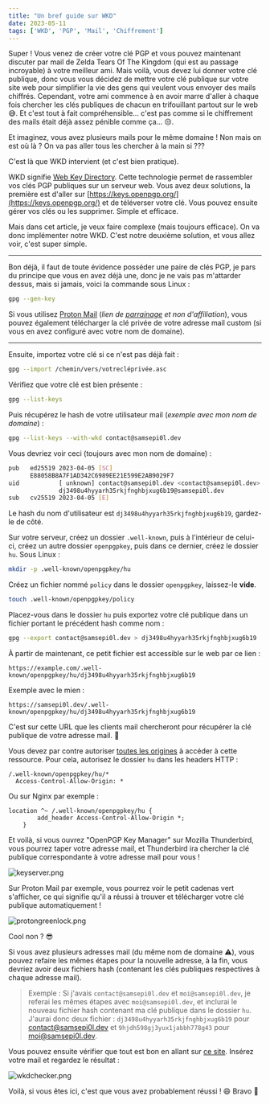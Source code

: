 ```yaml
---
title: "Un bref guide sur WKD"
date: 2023-05-11
tags: ['WKD', 'PGP', 'Mail', 'Chiffrement']
---
```


Super ! Vous venez de créer votre clé PGP et vous pouvez maintenant discuter par mail de Zelda Tears Of The Kingdom (qui est au passage incroyable) à votre meilleur ami. Mais voilà, vous devez lui donner votre clé publique, donc vous vous décidez de mettre votre clé publique sur votre site web pour simplifier la vie des gens qui veulent vous envoyer des mails chiffrés. Cependant, votre ami commence à en avoir marre d'aller à chaque fois chercher les clés publiques de chacun en trifouillant partout sur le web 😅️. Et c'est tout à fait compréhensible... c'est pas comme si le chiffrement des mails était déjà assez pénible comme ça... 😒️.

Et imaginez, vous avez plusieurs mails pour le même domaine ! Non mais on est où là ? On va pas aller tous les chercher à la main si ???

C'est là que WKD intervient (et c'est bien pratique).

WKD signifie [Web Key Directory](https://wiki.gnupg.org/WKD). Cette technologie permet de rassembler vos clés PGP publiques sur un serveur web. Vous avez deux solutions, la première est d'aller sur [https://keys.openpgp.org/](https://keys.openpgp.org/) et de téléverser votre clé. Vous pouvez ensuite gérer vos clés ou les supprimer. Simple et efficace. 

Mais dans cet article, je veux faire complexe (mais toujours efficace). On va donc implémenter notre WKD. C'est notre deuxième solution, et vous allez voir, c'est super simple.

---

Bon déjà, il faut de toute évidence posséder une paire de clés PGP, je pars du principe que vous en avez déjà une, donc je ne vais pas m'attarder dessus, mais si jamais, voici la commande sous Linux :

```bash
gpg --gen-key
```

Si vous utilisez [Proton Mail](https://pr.tn/ref/70YSNN4NQDYG) (*lien de [parrainage](https://proton.me/fr/support/referral-program) et non d'affiliation*), vous pouvez également télécharger la clé privée de votre adresse mail custom (si vous en avez configuré avec votre nom de domaine).

---

Ensuite, importez votre clé si ce n'est pas déjà fait :

```bash
gpg --import /chemin/vers/votrecléprivée.asc
```

Vérifiez que votre clé est bien présente :

```bash
gpg --list-keys
```

Puis récupérez le hash de votre utilisateur mail (*exemple avec mon nom de domaine*) :

```bash
gpg --list-keys --with-wkd contact@samsepi0l.dev
```

Vous devriez voir ceci (toujours avec mon nom de domaine) :

```bash
pub   ed25519 2023-04-05 [SC]
      E88058B8A7F1AD342C6989EE21E599E2AB9029F7
uid           [ unknown] contact@samsepi0l.dev <contact@samsepi0l.dev>
              dj3498u4hyyarh35rkjfnghbjxug6b19@samsepi0l.dev
sub   cv25519 2023-04-05 [E]
```

Le hash du nom d'utilisateur est `dj3498u4hyyarh35rkjfnghbjxug6b19`, gardez-le de côté.

Sur votre serveur, créez un dossier `.well-known`, puis à l'intérieur de celui-ci, créez un autre dossier `openpgpkey`, puis dans ce dernier, créez le dossier `hu`. Sous Linux :

```bash
mkdir -p .well-known/openpgpkey/hu
```

Créez un fichier nommé `policy` dans le dossier `openpgpkey`, laissez-le **vide**.

```bash
touch .well-known/openpgpkey/policy
```

Placez-vous dans le dossier `hu` puis exportez votre clé publique dans un fichier portant le précédent hash comme nom :

```bash
gpg --export contact@samsepi0l.dev > dj3498u4hyyarh35rkjfnghbjxug6b19
```

À partir de maintenant, ce petit fichier est accessible sur le web par ce lien :

`https://example.com/.well-known/openpgpkey/hu/dj3498u4hyyarh35rkjfnghbjxug6b19`

Exemple avec le mien :

`https://samsepi0l.dev/.well-known/openpgpkey/hu/dj3498u4hyyarh35rkjfnghbjxug6b19`

C'est sur cette URL que les clients mail chercheront pour récupérer la clé publique de votre adresse mail. 🎯️

Vous devez par contre autoriser [toutes les origines](https://developer.mozilla.org/en-US/docs/Web/HTTP/Headers/Access-Control-Allow-Origin) à accéder à cette ressource. Pour cela, autorisez le dossier `hu` dans les headers HTTP :

```
/.well-known/openpgpkey/hu/*
  Access-Control-Allow-Origin: *
```

Ou sur Nginx par exemple :

```
location ^~ /.well-known/openpgpkey/hu {
        add_header Access-Control-Allow-Origin *;
    }
```

Et voilà, si vous ouvrez "OpenPGP Key Manager" sur Mozilla Thunderbird, vous pourrez taper votre adresse mail, et Thunderbird ira chercher la clé publique correspondante à votre adresse mail pour vous !

![keyserver.png](/blog/keyserver.png)

Sur Proton Mail par exemple, vous pourrez voir le petit cadenas vert s'afficher, ce qui signifie qu'il a réussi à trouver et télécharger votre clé publique automatiquement !

![protongreenlock.png](/blog/protongreenlock.png)

Cool non ? 😎️

Si vous avez plusieurs adresses mail (du même nom de domaine ⚠️), vous pouvez refaire les mêmes étapes pour la nouvelle adresse, à la fin, vous devriez avoir deux fichiers hash (contenant les clés publiques respectives à chaque adresse mail).

> Exemple : Si j'avais `contact@samsepi0l.dev` et `moi@samsepi0l.dev`, je referai les mêmes étapes avec `moi@samsepi0l.dev`, et inclurai le nouveau fichier hash contenant ma clé publique dans le dossier `hu`. J'aurai donc deux fichier : `dj3498u4hyyarh35rkjfnghbjxug6b19` pour contact@samsepi0l.dev et `9hjdh598gj3yux1jabbh778g43` pour moi@samsepi0l.dev.

Vous pouvez ensuite vérifier que tout est bon en allant sur [ce site](https://metacode.biz/openpgp/web-key-directory).
Insérez votre mail et regardez le résultat :

![wkdchecker.png](/blog/wkdchecker.png)

Voilà, si vous êtes ici, c'est que vous avez probablement réussi ! 😄️
Bravo 👏️